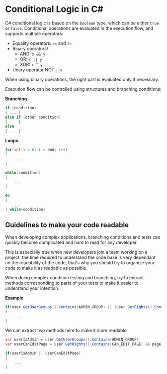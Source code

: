 # Conditional Logic in C#

C# conditional logic is based on the `boolean` type, which can be either `true` or `false`.
Conditional operations are evaluated in the execution flow, and supports multiple operators:

* Equality operators: `==` and `!=`
* Binary operators! 
  * AND: `x && y`
  * OR: `x || y`
  * XOR: `x ^ y`
* Unary operator NOT : `!x`

When using binary operations, the right part is evaluated only if necessary.

Execution flow can be controlled using structures and branching conditions:

**Branching**

```C#
if (condition) 
{ ... } 
else if (other condition) 
{ ... } 
else 
{ ... }
```

**Loops**

```C#
for(int i = 0; i < end; i++)
{
    ...
}

while(condition)
{
    ...
}

do
{
    ...
} while(condition)
```

## Guidelines to make your code readable

When developing complex applications, branching conditions and tests can quickly become complicated and hard to read for any developer.

This is especially true when new developers join a team working on a project, the time required to understand the code base is very dependant on the readability of the code, that's why you should try to organize your code to make it as readable as possible.

When doing complex condition testing and branching, try to extract methods corresponding to parts of your tests to make it easier to understand your intention.

**Example**

```C#
if(user.GetUserGroups().Contains(ADMIN_GROUP) || (user.GetRights().Contains(CAN_EDIT_PAGE) && page.GetAuthors().Contains(user.Id)))
{
    ...
}
```

We can extract two methods here to make it more readable

```C#
var userIsAdmin = user.GetUserGroups().Contains(ADMIN_GROUP);
var userCanEditPage = user.GetRights().Contains(CAN_EDIT_PAGE) && page.GetAuthors().Contains(user.Id);

if(userIsAdmin || userCanEditPage)
{ 
    ...
}
```